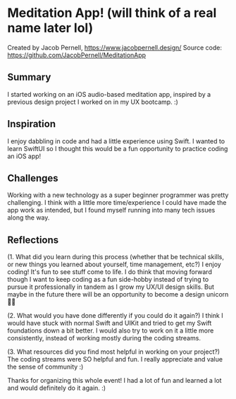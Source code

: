 # Meditation App! (will think of a real name later lol)

Created by Jacob Pernell, https://www.jacobpernell.design/
Source code: https://github.com/JacobPernell/MeditationApp

## Summary

I started working on an iOS audio-based meditation app, inspired by a previous design project I worked on in my UX bootcamp. :)

## Inspiration

I enjoy dabbling in code and had a little experience using Swift. I wanted to learn SwiftUI so I thought this would be a fun opportunity to practice coding an iOS app!

## Challenges

Working with a new technology as a super beginner programmer was pretty challenging. I think with a little more time/experience I could have made the app work as intended, but I found myself running into many tech issues along the way.

## Reflections

(1. What did you learn during this process (whether that be technical skills, or new things you learned about yourself, time management, etc?)
I enjoy coding! It's fun to see stuff come to life. I do think that moving forward though I want to keep coding as a fun side-hobby instead of trying to pursue it professionally in tandem as I grow my UX/UI design skills. But maybe in the future there will be an opportunity to become a design unicorn 🦄✨

(2. What would you have done differently if you could do it again?)
I think I would have stuck with normal Swift and UIKit and tried to get my Swift foundations down a bit better. I would also try to work on it a little more consistently, instead of working mostly during the coding streams.

(3. What resources did you find most helpful in working on your project?)
The coding streams were SO helpful and fun. I really appreciate and value the sense of community :)

Thanks for organizing this whole event! I had a lot of fun and learned a lot and would definitely do it again. :)
